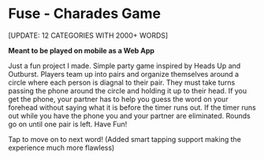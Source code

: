 # Fuse - Charades Game

[UPDATE: 12 CATEGORIES WITH 2000+ WORDS]

**Meant to be played on mobile as a Web App**

Just a fun project I made. Simple party game inspired by Heads Up and Outburst. Players team up into pairs and organize themselves around a circle where each person is diagnal to their pair. They must take turns passing the phone around the circle and holding it up to their head. If you get the phone, your partner has to help you guess the word on your forehead without saying what it is before the timer runs out. If the timer runs out while you have the phone you and your partner are eliminated. Rounds go on until one pair is left. Have Fun!

Tap to move on to next word! (Added smart tapping support making the experience much more flawless)
